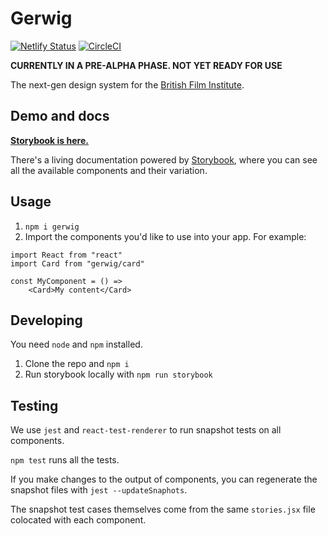 # Gerwig

[![Netlify Status](https://api.netlify.com/api/v1/badges/0c1b8f82-9bcd-4205-8824-c12b5537b75f/deploy-status)](https://app.netlify.com/sites/gerwig/deploys) [![CircleCI](https://circleci.com/gh/bfi-digital/gerwig.svg?style=svg)](https://circleci.com/gh/bfi-digital/gerwig)

**CURRENTLY IN A PRE-ALPHA PHASE. NOT YET READY FOR USE**

The next-gen design system for the [British Film Institute](bfi.org.uk).

## Demo and docs

**[Storybook is here.](https://gerwig.netlify.com)**

There's a living documentation powered by [Storybook](https://storybook.js.org/), where you can see all the available components and their variation.

## Usage

1. `npm i gerwig`
2. Import the components you'd like to use into your app. For example:

```
import React from "react"
import Card from "gerwig/card"

const MyComponent = () =>
    <Card>My content</Card>
```

## Developing

You need `node` and `npm` installed.

1. Clone the repo and `npm i`
2. Run storybook locally with `npm run storybook`

## Testing

We use `jest` and `react-test-renderer` to run snapshot tests on all components.

`npm test` runs all the tests.

If you make changes to the output of components, you can regenerate the snapshot files with `jest --updateSnaphots`.

The snapshot test cases themselves come from the same `stories.jsx` file colocated with each component.
